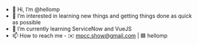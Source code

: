 - 👋 Hi, I’m @hellomp
- 👀 I’m interested in learning new things and getting things done as quick as possible
- 🌱 I’m currently learning ServiceNow and VueJS
- 📫 How to reach me - ✉️ mpcc.show@gmail.com | 🟦 hellomp
<!---
hellomp/hellomp is a ✨ special ✨ repository because its `README.md` (this file) appears on your GitHub profile.
You can click the Preview link to take a look at your changes.
--->
